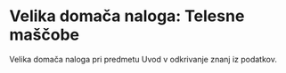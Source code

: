 # Velika domača naloga: Telesne maščobe

Velika domača naloga pri predmetu Uvod v odkrivanje znanj iz podatkov.


